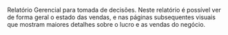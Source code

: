 Relatório Gerencial para tomada de decisões. Neste relatório é possível ver de forma geral o estado das vendas, e nas páginas subsequentes visuais que mostram maiores detalhes sobre o lucro e as vendas do negócio.
